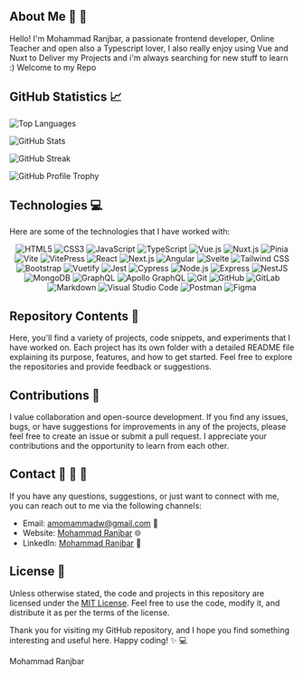 ## About Me :wave: :rocket:

Hello! I'm Mohammad Ranjbar, a passionate frontend developer, Online Teacher and open also a Typescript lover, I also really enjoy using Vue and Nuxt to Deliver my Projects and i'm always searching for new stuff to learn :)
Welcome to my Repo

## GitHub Statistics :chart_with_upwards_trend:

<p>
  <img src="https://github-readme-stats.vercel.app/api/top-langs/?username=amomammadw&layout=compact&theme=dark" alt="Top Languages" />
</p>

<p>
  <img src="https://github-readme-stats.vercel.app/api?username=amomammadw&show_icons=true&count_private=true&include_all_commits=true&theme=dark" alt="GitHub Stats" />
</p>

<p>
  <img src="https://github-readme-streak-stats.herokuapp.com/?user=amomammadw&theme=dark" alt="GitHub Streak" />
</p>

<p>
  <img src="https://github-profile-trophy.vercel.app/?username=amomammadw&theme=darkhub&no-frame=true&margin-w=30&margin-h=30&column=7" alt="GitHub Profile Trophy" />
</p>

## Technologies :computer:

Here are some of the technologies that I have worked with:

<p align="center">
  <img src="https://img.shields.io/badge/-HTML5-E34F26?style=flat-square&logo=html5&logoColor=white" alt="HTML5" />
  <img src="https://img.shields.io/badge/-CSS3-1572B6?style=flat-square&logo=css3&logoColor=white" alt="CSS3" />
  <img src="https://img.shields.io/badge/-JavaScript-F7DF1E?style=flat-square&logo=javascript&logoColor=black" alt="JavaScript" />
  <img src="https://img.shields.io/badge/-TypeScript-3178C6?style=flat-square&logo=typescript&logoColor=white" alt="TypeScript" />
  <img src="https://img.shields.io/badge/-Vue.js-4FC08D?style=flat-square&logo=vue.js&logoColor=white" alt="Vue.js" />
  <img src="https://img.shields.io/badge/-Nuxt.js-00C58E?style=flat-square&logo=nuxt.js&logoColor=white" alt="Nuxt.js" />
  <img src="https://img.shields.io/badge/-Pinia-10B981?style=flat-square&logo=pinia&logoColor=white" alt="Pinia" />
  <img src="https://img.shields.io/badge/-Vite-646CFF?style=flat-square&logo=vite&logoColor=white" alt="Vite" />
  <img src="https://img.shields.io/badge/-VitePress-646CFF?style=flat-square&logo=vite&logoColor=white" alt="VitePress" />
  <img src="https://img.shields.io/badge/-React-61DAFB?style=flat-square&logo=react&logoColor=black" alt="React" />
  <img src="https://img.shields.io/badge/-Next.js-000000?style=flat-square&logo=next.js&logoColor=white" alt="Next.js" />
  <img src="https://img.shields.io/badge/-Angular-DD0031?style=flat-square&logo=angular&logoColor=white" alt="Angular" />
  <img src="https://img.shields.io/badge/-Svelte-FF3E00?style=flat-square&logo=svelte&logoColor=white" alt="Svelte" />
  <img src="https://img.shields.io/badge/-Tailwind%20CSS-38B2AC?style=flat-square&logo=tailwind-css&logoColor=white" alt="Tailwind CSS" />
  <img src="https://img.shields.io/badge/-Bootstrap-7952B3?style=flat-square&logo=bootstrap&logoColor=white" alt="Bootstrap" />
  <img src="https://img.shields.io/badge/-Vuetify-1867C0?style=flat-square&logo=vuetify&logoColor=white" alt="Vuetify" />
  <img src="https://img.shields.io/badge/-Jest-C21325?style=flat-square&logo=jest&logoColor=white" alt="Jest" />
  <img src="https://img.shields.io/badge/-Cypress-17202C?style=flat-square&logo=cypress&logoColor=white" alt="Cypress" />
  <img src="https://img.shields.io/badge/-Node.js-339933?style=flat-square&logo=node.js&logoColor=white" alt="Node.js" />
  <img src="https://img.shields.io/badge/-Express-000000?style=flat-square&logo=express&logoColor=white" alt="Express" />
  <img src="https://img.shields.io/badge/-NestJS-E0234E?style=flat-square&logo=nestjs&logoColor=white" alt="NestJS" />
  <img src="https://img.shields.io/badge/-MongoDB-47A248?style=flat-square&logo=mongodb&logoColor=white" alt="MongoDB" />
  <img src="https://img.shields.io/badge/-GraphQL-E10098?style=flat-square&logo=graphql&logoColor=white" alt="GraphQL" />
  <img src="https://img.shields.io/badge/-Apollo%20GraphQL-311C87?style=flat-square&logo=apollo-graphql&logoColor=white" alt="Apollo GraphQL" />
  <img src="https://img.shields.io/badge/-Git-F05032?style=flat-square&logo=git&logoColor=white" alt="Git" />
  <img src="https://img.shields.io/badge/-GitHub-181717?style=flat-square&logo=github&logoColor=white" alt="GitHub" />
  <img src="https://img.shields.io/badge/-GitLab-FCA121?style=flat-square&logo=gitlab&logoColor=white" alt="GitLab" />
  <img src="https://img.shields.io/badge/-Markdown-000000?style=flat-square&logo=markdown&logoColor=white" alt="Markdown" />
  <img src="https://img.shields.io/badge/-Visual%20Studio%20Code-007ACC?style=flat-square&logo=visual-studio-code&logoColor=white" alt="Visual Studio Code" />
  <img src="https://img.shields.io/badge/-Postman-FF6C37?style=flat-square&logo=postman&logoColor=white" alt="Postman" />
  <img src="https://img.shields.io/badge/-Figma-F24E1E?style=flat-square&logo=figma&logoColor=white" alt="Figma" />
  
## Repository Contents :file_folder:

Here, you'll find a variety of projects, code snippets, and experiments that I have worked on. Each project has its own folder with a detailed README file explaining its purpose, features, and how to get started. Feel free to explore the repositories and provide feedback or suggestions.

## Contributions :raised_hands:

I value collaboration and open-source development. If you find any issues, bugs, or have suggestions for improvements in any of the projects, please feel free to create an issue or submit a pull request. I appreciate your contributions and the opportunity to learn from each other.

## Contact :email: :iphone: :speech_balloon:

If you have any questions, suggestions, or just want to connect with me, you can reach out to me via the following channels:

<!-- add icons for links -->

-   Email: [amomammadw@gmail.com](mailto:amomammadw@gmail.com) :email:
-   Website: [Mohammad Ranjbar](https://mohammad-ranjbar.vercel.app) :globe_with_meridians:
-   LinkedIn: [Mohammad Ranjbar](https://www.linkedin.com/in/mohammad-ranjbar-15408518b/) :briefcase:

## License :scroll:

Unless otherwise stated, the code and projects in this repository are licensed under the [MIT License](LICENSE). Feel free to use the code, modify it, and distribute it as per the terms of the license.

Thank you for visiting my GitHub repository, and I hope you find something interesting and useful here. Happy coding! :sparkles: :computer:

Mohammad Ranjbar
